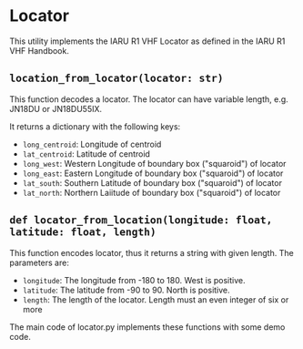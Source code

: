 # Locator

This utility implements the IARU R1 VHF Locator as defined in the IARU R1 VHF Handbook.


## `location_from_locator(locator: str)`

This function decodes a locator. The locator can have variable length, e.g. JN18DU or JN18DU55IX.

It returns a dictionary with the following keys:
* `long_centroid`: Longitude of centroid
* `lat_centroid`: Latitude of centroid
* `long_west`: Western Longitude of boundary box ("squaroid") of locator
* `long_east`: Eastern Longitude of boundary box ("squaroid") of locator
* `lat_south`: Southern Latitude of boundary box ("squaroid") of locator
* `lat_north`: Northern Laiitude of boundary box ("squaroid") of locator

## `def locator_from_location(longitude: float, latitude: float, length)`

This function encodes locator, thus it returns a string with given length.
The parameters are:
* `longitude`: The longitude from -180 to 180. West is positive.
* `latitude`: The latitude from -90 to 90. North is positive.
* `length`: The length of the locator. Length must an even integer of six or more

The main code of locator.py implements these functions with some demo code.




